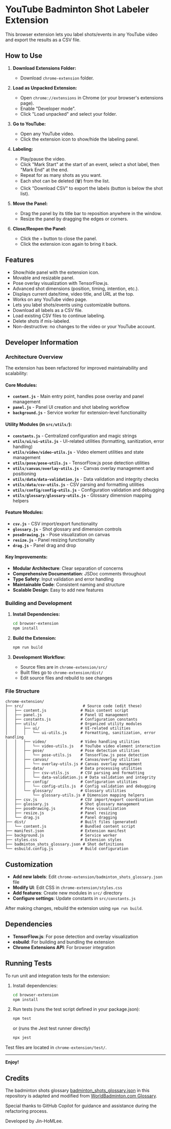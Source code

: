 # YouTube Badminton Shot Labeler Extension

This browser extension lets you label shots/events in any YouTube video and export the results as a CSV file.

## How to Use

1. **Download Extensions Folder:**
   - Download `chrome-extension` folder.

2. **Load as Unpacked Extension:**
   - Open `chrome://extensions` in Chrome (or your browser's extensions page).
   - Enable "Developer mode".
   - Click "Load unpacked" and select your folder.

3. **Go to YouTube:**
   - Open any YouTube video.
   - Click the extension icon to show/hide the labeling panel.

4. **Labeling:**
   - Play/pause the video. 
   - Click "Mark Start" at the start of an event, select a shot label, then "Mark End" at the end.
   - Repeat for as many shots as you want.
   - Each shot can be deleted (🗑️) from the list.
   - Click "Download CSV" to export the labels (button is below the shot list).

5. **Move the Panel:**
   - Drag the panel by its title bar to reposition anywhere in the window.
   - Resize the panel by dragging the edges or corners.

6. **Close/Reopen the Panel:**
   - Click the `×` button to close the panel.
   - Click the extension icon again to bring it back.

## Features

- Show/hide panel with the extension icon.
- Movable and resizable panel.
- Pose overlay visualization with TensorFlow.js.
- Advanced shot dimensions (position, timing, intention, etc.).
- Displays current date/time, video title, and URL at the top.
- Works on any YouTube video page.
- Lets you label shots/events using customizable buttons.
- Download all labels as a CSV file.
- Load existing CSV files to continue labeling.
- Delete shots if mis-labeled.
- Non-destructive: no changes to the video or your YouTube account.

## Developer Information

### Architecture Overview

The extension has been refactored for improved maintainability and scalability:

#### Core Modules:

- **`content.js`** - Main entry point, handles pose overlay and panel management
- **`panel.js`** - Panel UI creation and shot labeling workflow
- **`background.js`** - Service worker for extension-level functionality

#### Utility Modules (in `src/utils/`):

- **`constants.js`** - Centralized configuration and magic strings
- **`utils/ui/ui-utils.js`** - UI-related utilities (formatting, sanitization, error handling)
- **`utils/video/video-utils.js`** - Video element utilities and state management
- **`utils/pose/pose-utils.js`** - TensorFlow.js pose detection utilities
- **`utils/canvas/overlay-utils.js`** - Canvas overlay management and positioning
- **`utils/data/data-validation.js`** - Data validation and integrity checks
- **`utils/data/csv-utils.js`** - CSV parsing and formatting utilities
- **`utils/config/config-utils.js`** - Configuration validation and debugging
- **`utils/glossary/glossary-utils.js`** - Glossary dimension mapping helpers

#### Feature Modules:

- **`csv.js`** - CSV import/export functionality
- **`glossary.js`** - Shot glossary and dimension controls
- **`poseDrawing.js`** - Pose visualization on canvas
- **`resize.js`** - Panel resizing functionality
- **`drag.js`** - Panel drag and drop

#### Key Improvements:

- **Modular Architecture**: Clear separation of concerns
- **Comprehensive Documentation**: JSDoc comments throughout
- **Type Safety**: Input validation and error handling
- **Maintainable Code**: Consistent naming and structure
- **Scalable Design**: Easy to add new features

### Building and Development

1. **Install Dependencies:**
   ```bash
   cd browser-extension
   npm install
   ```

2. **Build the Extension:**
   ```bash
   npm run build
   ```

3. **Development Workflow:**
   - Source files are in `chrome-extension/src/`
   - Built files go to `chrome-extension/dist/`
   - Edit source files and rebuild to see changes

### File Structure

```
chrome-extension/
├── src/                          # Source code (edit these)
│   ├── content.js               # Main content script
│   ├── panel.js                 # Panel UI management
│   ├── constants.js             # Configuration constants
│   ├── utils/                   # Organized utility modules
│   │   ├── ui/                  # UI-related utilities
│   │   │   └── ui-utils.js      # Formatting, sanitization, error handling
│   │   ├── video/               # Video handling utilities
│   │   │   └── video-utils.js   # YouTube video element interaction
│   │   ├── pose/                # Pose detection utilities
│   │   │   └── pose-utils.js    # TensorFlow.js pose detection
│   │   ├── canvas/              # Canvas/overlay utilities
│   │   │   └── overlay-utils.js # Canvas overlay management
│   │   ├── data/                # Data processing utilities
│   │   │   ├── csv-utils.js     # CSV parsing and formatting
│   │   │   └── data-validation.js # Data validation and integrity
│   │   ├── config/              # Configuration utilities
│   │   │   └── config-utils.js  # Config validation and debugging
│   │   └── glossary/            # Glossary utilities
│   │       └── glossary-utils.js # Dimension mapping helpers
│   ├── csv.js                   # CSV import/export coordination
│   ├── glossary.js              # Shot glossary management
│   ├── poseDrawing.js           # Pose visualization
│   ├── resize.js                # Panel resizing
│   └── drag.js                  # Panel dragging
├── dist/                        # Built files (generated)
│   └── content.js               # Bundled content script
├── manifest.json                # Extension manifest
├── background.js                # Service worker
├── styles.css                   # Extension styles
├── badminton_shots_glossary.json # Shot definitions
└── esbuild.config.js            # Build configuration
```

## Customization

- **Add new labels**: Edit `chrome-extension/badminton_shots_glossary.json` file
- **Modify UI**: Edit CSS in `chrome-extension/styles.css`
- **Add features**: Create new modules in `src/` directory
- **Configure settings**: Update constants in `src/constants.js`

After making changes, rebuild the extension using `npm run build`.

## Dependencies

- **TensorFlow.js**: For pose detection and overlay visualization
- **esbuild**: For building and bundling the extension
- **Chrome Extensions API**: For browser integration

## Running Tests

To run unit and integration tests for the extension:

1. Install dependencies:
   ```bash
   cd browser-extension
   npm install
   ```

2. Run tests (runs the test script defined in your package.json):
   ```bash
   npm test
   ```
   or (runs the Jest test runner directly)
   ```bash
   npx jest
   ```

Test files are located in `chrome-extension/test/`.

---

**Enjoy!**

## Credits

The badminton shots glossary [badminton_shots_glossary.json](chrome-extension/badminton_shots_glossary.json) in this repository is adapted and modified from [WorldBadminton.com Glossary](https://www.worldbadminton.com/glossary.htm). 

Special thanks to GitHub Copilot for guidance and assistance during the refactoring process.

Developed by Jin-HoMLee. 